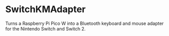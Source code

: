 # SwitchKMAdapter
Turns a Raspberry Pi Pico W into a Bluetooth keyboard and mouse adapter for the Nintendo Switch and Switch 2.
